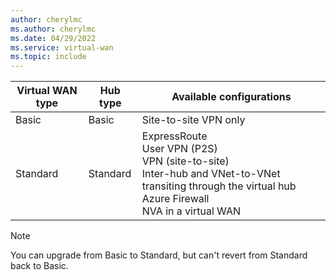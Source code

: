```yaml
---
author: cherylmc
ms.author: cherylmc
ms.date: 04/29/2022
ms.service: virtual-wan
ms.topic: include
---
```


| **Virtual WAN type** | **Hub type** | **Available configurations** |
|---|---|---|
|Basic | Basic | Site-to-site VPN only |
| Standard | Standard | ExpressRoute<br>User VPN (P2S)<br>VPN (site-to-site)<br> Inter-hub and VNet-to-VNet transiting through the virtual hub<br> Azure Firewall<br> NVA in a virtual WAN |

>[!NOTE]
>You can upgrade from Basic to Standard, but can't revert from Standard back to Basic.
>
